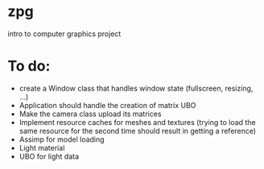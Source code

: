 # zpg
intro to computer graphics project

# To do:
* create a Window class that handles window state (fullscreen, resizing, ...)
* Application should handle the creation of matrix UBO
* Make the camera class upload its matrices
* Implement resource caches for meshes and textures (trying to load the same resource for the second time should result in getting a reference)
* Assimp for model loading
* Light material
* UBO for light data
